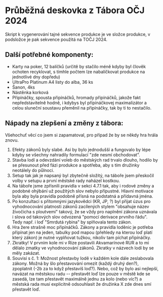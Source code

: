 # Průběžná deskovka z Tábora OČJ 2024

Skript k vygenerování tajné sekvence produkce je ve složce produkce, v podsložce je pak sekvence použitá na TOČJ 2024.

## Další potřebné komponenty:

* Karty na poker, 12 balíčků (určitě by stačilo méně kdyby byl člověk ochoten recyklovat, s tímhle počtem lze nabalíčkovat produkce na jednotlivé dny dopředu)
* UltraPro Platinum A4 listy do alba, 36 ks
* Šanon, 4ks
* Nástěnka korková
* Připínáčky, spousta připínáčků, hromady připínáčků, jakože fakt nepředstavitelně hodně, i kdybys byl připínáčkovej maximalizátor a celou sluneční soustavu přeměnil na připínáčky, tak by ti to nestačilo.

## Nápady na zlepšení a změny z tábora:

Všehochuť věcí co jsem si zapamatoval, pro případ že by se někdy hra hrála znovu.

1) Efekty zákonů byly slabé.  Asi by bylo jednodušší a fungovalo by lépe kdyby se všechny nahradily formulací "zde nesmí obchodovat".
2) Stavba lodí a odevzdání voleb do městských rad trvalo dlouho, hodilo by se přesunout před fázi produkce a spotřeba, aby s tím družinky neotálely do půlnoci.
3) Setup tak jak je napsaný byl zbytečně složitý, na táboře jsem přeskočil volby v setupu a první městské rady naházel kostkou.
4) Na táboře jsme zpřísnili pravidla v sekci 4.7.1 tak, aby i rodové změny a podobné ohýbání už použitých slov nebylo přípustné.  Hlavní motivace byla aby byla pravidla podobně přísná na podstatná a přídavná jména.
5) Po konzultaci s přítomnými jazykovědci (KR, JP, ?) byl přijat úzus pro vyhodnocování platnosti zákonů zacílených stylem "obsahuje název živočicha s ploutvemi" takový,
že se vždy pro naplnění zákona uznávala i slova od takových slov odvozená "pomocí derivace prvního řádu".  Tedy např. i loď "Smrdutá rybina" by splňovala tento zákon.
6) Hra žere strašně moc připínáčků.  Zákony a pravidla loděnic je potřeba připínat jen na jeden, tabulky pod mapou (přehledy na kterou loď platí který zákon) je nutné
vyplňovat tužkou, nikoliv tam píchat připínáčky.
7) Zkratky!  V prvním kole mi v Rize postavili Akvamarínové RUR a to mi dělalo zmatky ve vyhodnocování zákonů.  Zkratky v názvech lodí by se měly zakázat.
8) Souvisí s č. 1: Možnost přestavby lodě v každém kole dále zeslabovala zákony.  Možná by šlo přestavování omezit (každý druhý den?), zpoplatnit (-2b za to když přestavíš loď?).  Nebo, což by bylo asi nejlepší, navázat na městskou radu -- přestavět loď lze pouze v městě kde se zasedá, lze tam přestavět maximálně jednu za kolo (nebo víc?) a městská rada musí explicitně odsouhlasit že družinka X zde dnes smí přestavět loď.




